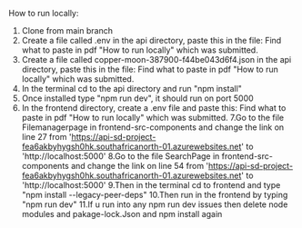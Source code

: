 How to run locally:
1. Clone from main branch
2. Create a file called .env in the api directory, paste this in the file:
Find what to paste in pdf "How to run locally" which was submitted.
3. Create a file called copper-moon-387900-f44be043d6f4.json in the api directory, paste this in the file:
Find what to paste in pdf "How to run locally" which was submitted.
4. In the terminal cd to the api directory and run "npm install"
5. Once installed type "npm run dev", it should run on port 5000
6. In the frontend directory, create a .env file and paste this:
Find what to paste in pdf "How to run locally" which was submitted.
7.Go to the file Filemanagerpage in frontend-src-components and change the link on line 27 from 'https://api-sd-project-fea6akbyhygsh0hk.southafricanorth-01.azurewebsites.net' to 'http://localhost:5000'
8.Go to the file SearchPage in frontend-src-components and change the link on line 54 from 'https://api-sd-project-fea6akbyhygsh0hk.southafricanorth-01.azurewebsites.net' to 'http://localhost:5000'
9.Then in the terminal cd to frontend and type "npm install --legacy-peer-deps"
10.Then run in the frontend by typing "npm run dev"
11.If u run into any npm run dev issues then delete node modules and pakage-lock.Json and npm install again
